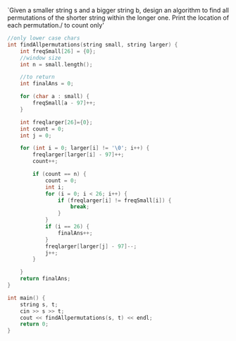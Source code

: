 `Given a smaller string s and a bigger string b, design an algorithm to find all permutations of the shorter string within the longer one. Print the location of each permutation./ to count only'

``` cpp
//only lower case chars
int findAllpermutations(string small, string larger) {
    int freqSmall[26] = {0};
    //window size
    int n = small.length();

    //to return
    int finalAns = 0;

    for (char a : small) {
        freqSmall[a - 97]++;
    }

    int freqlarger[26]={0};
    int count = 0;
    int j = 0;

    for (int i = 0; larger[i] != '\0'; i++) {
        freqlarger[larger[i] - 97]++;
        count++;

        if (count == n) {
            count = 0;
            int i;
            for (i = 0; i < 26; i++) {
                if (freqlarger[i] != freqSmall[i]) {
                    break;
                }
            }
            if (i == 26) {
                finalAns++;
            }
            freqlarger[larger[j] - 97]--;
            j++;
        }

    }
    return finalAns;
}

int main() {
    string s, t;
    cin >> s >> t;
    cout << findAllpermutations(s, t) << endl;
    return 0;
}
